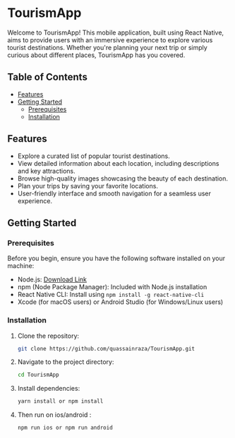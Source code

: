 # TourismApp

Welcome to TourismApp! This mobile application, built using React Native, aims to provide users with an immersive experience to explore various tourist destinations. Whether you're planning your next trip or simply curious about different places, TourismApp has you covered.

## Table of Contents

- [Features](#features)
- [Getting Started](#getting-started)
  - [Prerequisites](#prerequisites)
  - [Installation](#installation)

## Features

- Explore a curated list of popular tourist destinations.
- View detailed information about each location, including descriptions and key attractions.
- Browse high-quality images showcasing the beauty of each destination.
- Plan your trips by saving your favorite locations.
- User-friendly interface and smooth navigation for a seamless user experience.

## Getting Started

### Prerequisites

Before you begin, ensure you have the following software installed on your machine:

- Node.js: [Download Link](https://nodejs.org/)
- npm (Node Package Manager): Included with Node.js installation
- React Native CLI: Install using `npm install -g react-native-cli`
- Xcode (for macOS users) or Android Studio (for Windows/Linux users)

### Installation

1. Clone the repository:

   ```bash
   git clone https://github.com/quassainraza/TourismApp.git
2. Navigate to the project directory:
   ```bash
   cd TourismApp
3. Install dependencies:
   ```bash
   yarn install or npm install
4. Then run on ios/android :

   ```bash
   npm run ios or npm run android

